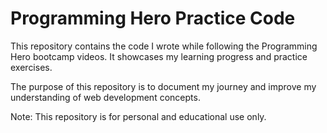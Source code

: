 # Programming Hero Practice Code
This repository contains the code I wrote while following the Programming Hero bootcamp videos. It showcases my learning progress and practice exercises.

The purpose of this repository is to document my journey and improve my understanding of web development concepts.

Note: This repository is for personal and educational use only.